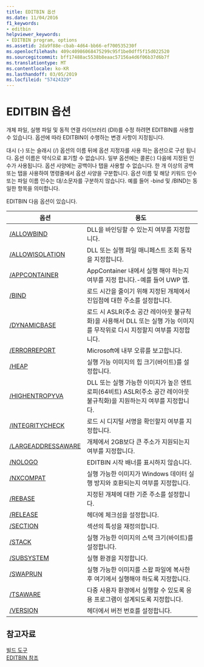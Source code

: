 ```yaml
---
title: EDITBIN 옵션
ms.date: 11/04/2016
f1_keywords:
- editbin
helpviewer_keywords:
- EDITBIN program, options
ms.assetid: 2da9f88e-cbab-4d64-bb66-ef700535230f
ms.openlocfilehash: 409c40986068475299c95f1be0dff5f15d022520
ms.sourcegitcommit: bff17488ac5538b8eaac57156a4d6f06b37d6b7f
ms.translationtype: MT
ms.contentlocale: ko-KR
ms.lasthandoff: 03/05/2019
ms.locfileid: "57424329"
---
```

# <a name="editbin-options"></a>EDITBIN 옵션

개체 파일, 실행 파일 및 동적 연결 라이브러리 (Dll)를 수정 하려면 EDITBIN를 사용할 수 있습니다. 옵션에 따라 EDITBIN이 수행하는 변경 사항이 지정됩니다.

대시 (-) 또는 슬래시 (/) 옵션의 이름 뒤에 옵션 지정자를 사용 하는 옵션으로 구성 됩니다. 옵션 이름은 약식으로 표기할 수 없습니다. 일부 옵션에는 콜론(:) 다음에 지정된 인수가 사용됩니다. 옵션 사양에는 공백이나 탭을 사용할 수 없습니다. 한 개 이상의 공백 또는 탭을 사용하여 명령줄에서 옵션 사양을 구분합니다. 옵션 이름 및 해당 키워드 인수 또는 파일 이름 인수는 대/소문자를 구분하지 않습니다. 예를 들어 -bind 및 /BIND는 동일한 항목을 의미합니다.

EDITBIN 다음 옵션이 있습니다.

|옵션|용도|
|------------|-------------|
|[/ALLOWBIND](../../build/reference/allowbind.md)|DLL을 바인딩할 수 있는지 여부를 지정합니다.|
|[/ALLOWISOLATION](../../build/reference/allowisolation.md)|DLL 또는 실행 파일 매니페스트 조회 동작을 지정합니다.|
|[/APPCONTAINER](../../build/reference/appcontainer.md)|AppContainer 내에서 실행 해야 하는지 여부를 지정 합니다.-예를 들어 UWP 앱.|
|[/BIND](../../build/reference/bind.md)|로드 시간을 줄이기 위해 지정된 개체에서 진입점에 대한 주소를 설정합니다.|
|[/DYNAMICBASE](../../build/reference/dynamicbase.md)|로드 시 ASLR(주소 공간 레이아웃 불규칙화)을 사용해서 DLL 또는 실행 가능 이미지를 무작위로 다시 지정할지 여부를 지정합니다.|
|[/ERRORREPORT](../../build/reference/errorreport-editbin-exe.md)|Microsoft에 내부 오류를 보고합니다.|
|[/HEAP](../../build/reference/heap.md)|실행 가능 이미지의 힙 크기(바이트)를 설정합니다.|
|[/HIGHENTROPYVA](../../build/reference/highentropyva.md)|DLL 또는 실행 가능한 이미지가 높은 엔트로피(64비트) ASLR(주소 공간 레이아웃 불규칙화)을 지원하는지 여부를 지정합니다.|
|[/INTEGRITYCHECK](../../build/reference/integritycheck.md)|로드 시 디지털 서명을 확인할지 여부를 지정합니다.|
|[/LARGEADDRESSAWARE](../../build/reference/largeaddressaware.md)|개체에서 2GB보다 큰 주소가 지원되는지 여부를 지정합니다.|
|[/NOLOGO](../../build/reference/nologo-editbin.md)|EDITBIN 시작 배너를 표시하지 않습니다.|
|[/NXCOMPAT](../../build/reference/nxcompat.md)|실행 가능한 이미지가 Windows 데이터 실행 방지와 호환되는지 여부를 지정합니다.|
|[/REBASE](../../build/reference/rebase.md)|지정된 개체에 대한 기준 주소를 설정합니다.|
|[/RELEASE](../../build/reference/release.md)|헤더에 체크섬을 설정합니다.|
|[/SECTION](../../build/reference/section-editbin.md)|섹션의 특성을 재정의합니다.|
|[/STACK](../../build/reference/stack.md)|실행 가능한 이미지의 스택 크기(바이트)를 설정합니다.|
|[/SUBSYSTEM](../../build/reference/subsystem.md)|실행 환경을 지정합니다.|
|[/SWAPRUN](../../build/reference/swaprun.md)|실행 가능한 이미지를 스왑 파일에 복사한 후 여기에서 실행해야 하도록 지정합니다.|
|[/TSAWARE](../../build/reference/tsaware.md)|다중 사용자 환경에서 실행할 수 있도록 응용 프로그램이 설계되도록 지정합니다.|
|[/VERSION](../../build/reference/version.md)|헤더에서 버전 번호를 설정합니다.|

## <a name="see-also"></a>참고자료

[빌드 도구](../../build/reference/c-cpp-build-tools.md)<br/>
[EDITBIN 참조](../../build/reference/editbin-reference.md)
